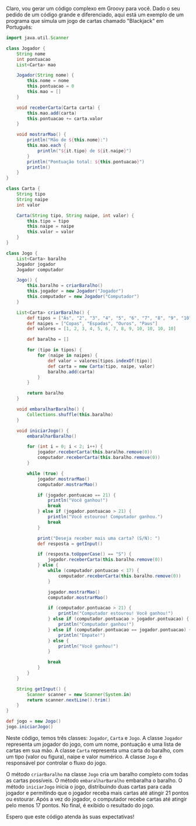 Claro, vou gerar um código complexo em Groovy para você. Dado o seu pedido de um código grande e diferenciado, aqui está um exemplo de um programa que simula um jogo de cartas chamado "Blackjack" em Português:

```groovy
import java.util.Scanner

class Jogador {
    String nome
    int pontuacao
    List<Carta> mao

    Jogador(String nome) {
        this.nome = nome
        this.pontuacao = 0
        this.mao = []
    }

    void receberCarta(Carta carta) {
        this.mao.add(carta)
        this.pontuacao += carta.valor
    }

    void mostrarMao() {
        println("Mão de ${this.nome}:")
        this.mao.each {
            println("${it.tipo} de ${it.naipe}")
        }
        println("Pontuação total: ${this.pontuacao}")
        println()
    }
}

class Carta {
    String tipo
    String naipe
    int valor

    Carta(String tipo, String naipe, int valor) {
        this.tipo = tipo
        this.naipe = naipe
        this.valor = valor
    }
}

class Jogo {
    List<Carta> baralho
    Jogador jogador
    Jogador computador

    Jogo() {
        this.baralho = criarBaralho()
        this.jogador = new Jogador("Jogador")
        this.computador = new Jogador("Computador")
    }

    List<Carta> criarBaralho() {
        def tipos = ["Ás", "2", "3", "4", "5", "6", "7", "8", "9", "10", "Valete", "Dama", "Rei"]
        def naipes = ["Copas", "Espadas", "Ouros", "Paus"]
        def valores = [1, 2, 3, 4, 5, 6, 7, 8, 9, 10, 10, 10, 10]

        def baralho = []

        for (tipo in tipos) {
            for (naipe in naipes) {
                def valor = valores[tipos.indexOf(tipo)]
                def carta = new Carta(tipo, naipe, valor)
                baralho.add(carta)
            }
        }

        return baralho
    }

    void embaralharBaralho() {
        Collections.shuffle(this.baralho)
    }

    void iniciarJogo() {
        embaralharBaralho()

        for (int i = 0; i < 2; i++) {
            jogador.receberCarta(this.baralho.remove(0))
            computador.receberCarta(this.baralho.remove(0))
        }

        while (true) {
            jogador.mostrarMao()
            computador.mostrarMao()

            if (jogador.pontuacao == 21) {
                println("Você ganhou!")
                break
            } else if (jogador.pontuacao > 21) {
                println("Você estourou! Computador ganhou.")
                break
            }

            print("Deseja receber mais uma carta? (S/N): ")
            def resposta = getInput()

            if (resposta.toUpperCase() == "S") {
                jogador.receberCarta(this.baralho.remove(0))
            } else {
                while (computador.pontuacao < 17) {
                    computador.receberCarta(this.baralho.remove(0))
                }

                jogador.mostrarMao()
                computador.mostrarMao()

                if (computador.pontuacao > 21) {
                    println("Computador estourou! Você ganhou!")
                } else if (computador.pontuacao > jogador.pontuacao) {
                    println("Computador ganhou!")
                } else if (computador.pontuacao == jogador.pontuacao) {
                    println("Empate!")
                } else {
                    println("Você ganhou!")
                }

                break
            }
        }
    }

    String getInput() {
        Scanner scanner = new Scanner(System.in)
        return scanner.nextLine().trim()
    }
}

def jogo = new Jogo()
jogo.iniciarJogo()
```

Neste código, temos três classes: `Jogador`, `Carta` e `Jogo`. A classe `Jogador` representa um jogador do jogo, com um nome, pontuação e uma lista de cartas em sua mão. A classe `Carta` representa uma carta do baralho, com um tipo (valor ou figura), naipe e valor numérico. A classe `Jogo` é responsável por controlar o fluxo do jogo.

O método `criarBaralho` na classe `Jogo` cria um baralho completo com todas as cartas possíveis. O método `embaralharBaralho` embaralha o baralho. O método `iniciarJogo` inicia o jogo, distribuindo duas cartas para cada jogador e permitindo que o jogador receba mais cartas até atingir 21 pontos ou estourar. Após a vez do jogador, o computador recebe cartas até atingir pelo menos 17 pontos. No final, é exibido o resultado do jogo.

Espero que este código atenda às suas expectativas!